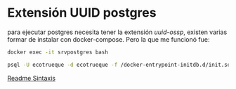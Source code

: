# Extensión UUID postgres
para ejecutar postgres necesita tener la extensión *uuid-ossp*, existen varias formar de instalar con docker-compose. Pero la que me funcionó fue:
```bash
docker exec -it srvpostgres bash
```
```bash
psql -U ecotrueque -d ecotrueque -f /docker-entrypoint-initdb.d/init.sql
```



[Readme Sintaxis](https://docs.github.com/es/get-started/writing-on-github/getting-started-with-writing-and-formatting-on-github/basic-writing-and-formatting-syntax)